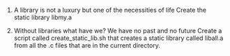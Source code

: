 1. A library is not a luxury but one of the necessities of life
Create the static library libmy.a

2. Without libraries what have we? We have no past and no future
Create a script called create_static_lib.sh that creates a static library called liball.a from all the .c files that are in the current directory.
